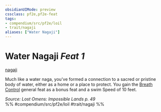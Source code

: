 ```yaml
---
obsidianUIMode: preview
cssclass: pf2e,pf2e-feat
tags:
- compendium/src/pf2e/loil
- trait/nagaji
aliases: ["Water Nagaji"]
---
```

# Water Nagaji  *Feat 1*  
[nagaji](../../Rules/traits/nagaji-loil.md)  


Much like a water naga, you've formed a connection to a sacred or pristine body of water, either as a home or a place to protect. You gain the [Breath Control](breath-control.md) general feat as a bonus feat and a swim Speed of 10 feet.

*Source: Lost Omens: Impossible Lands p. 49*  
%% #compendium/src/pf2e/loil #trait/nagaji %%